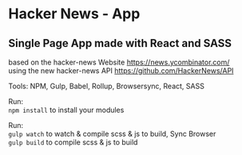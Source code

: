 # Hacker News - App
## Single Page App made with React and SASS  
based on the hacker-news Website https://news.ycombinator.com/   
using the new hacker-news API https://github.com/HackerNews/API  

Tools: NPM, Gulp, Babel, Rollup, Browsersync, React, SASS
  
Run:  
`npm install` to install your modules  
  
Run:  
`gulp watch` to watch & compile scss & js to build, Sync Browser   
`gulp build` to compile scss & js to build  